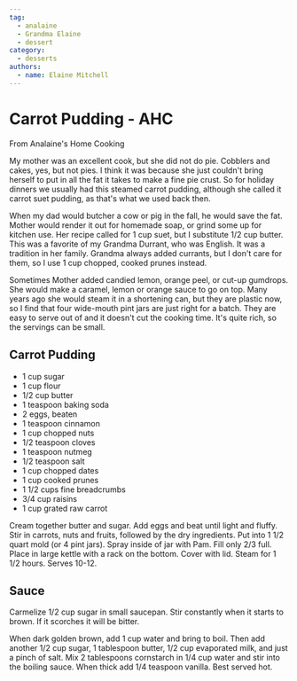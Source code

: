 ```yaml
---
tag:
  - analaine
  - Grandma Elaine
  - dessert
category:
  - desserts
authors:
  - name: Elaine Mitchell
---
```


# Carrot Pudding - AHC
From Analaine's Home Cooking

My mother was an excellent cook, but she did not do pie. Cobblers and cakes, yes, but not pies.
I think it was because she just couldn't bring herself to put in all the fat it takes to make a fine
pie crust. So for holiday dinners we usually had this steamed carrot pudding, although she
called it carrot suet pudding, as that's what we used back then.

When my dad would butcher a cow or pig in the fall, he would save the fat. Mother would
render it out for homemade soap, or grind some up for kitchen use. Her recipe called for 1 cup
suet, but I substitute 1/2 cup butter. This was a favorite of my Grandma Durrant, who was
English. It was a tradition in her family. Grandma always added currants, but I don't care for
them, so I use 1 cup chopped, cooked prunes instead.

Sometimes Mother added candied lemon, orange peel, or cut-up gumdrops. She would make a
caramel, lemon or orange sauce to go on top. Many years ago she would steam it in a shortening
can, but they are plastic now, so I find that four wide-mouth pint jars are just right for a batch.
They are easy to serve out of and it doesn't cut the cooking time. It's quite rich, so the servings can be small.

## Carrot Pudding
* 1 cup sugar
* 1 cup flour
* 1/2 cup butter
* 1 teaspoon baking soda
* 2 eggs, beaten
* 1 teaspoon cinnamon
* 1 cup chopped nuts
* 1/2 teaspoon cloves
* 1 teaspoon nutmeg
* 1/2 teaspoon salt
* 1 cup chopped dates
* 1 cup cooked prunes
* 1 1/2 cups fine breadcrumbs
* 3/4 cup raisins
* 1 cup grated raw carrot

Cream together butter and sugar. Add eggs and beat until light and fluffy. Stir in carrots, nuts
and fruits, followed by the dry ingredients. Put into 1 1/2 quart mold (or 4 pint jars). Spray
inside of jar with Pam. Fill only 2/3 full. Place in large kettle with a rack on the bottom. Cover
with lid. Steam for 1 1/2 hours. Serves 10-12.

## Sauce
Carmelize 1/2 cup sugar in small saucepan. Stir constantly when it starts to brown. If it scorches
it will be bitter.

When dark golden brown, add 1 cup water and bring to boil. Then add another 1/2 cup sugar, 1
tablespoon butter, 1/2 cup evaporated milk, and just a pinch of salt. Mix 2 tablespoons
cornstarch in 1/4 cup water and stir into the boiling sauce. When thick add 1/4 teaspoon vanilla.
Best served hot.
